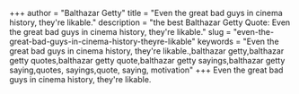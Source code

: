 +++
author = "Balthazar Getty"
title = "Even the great bad guys in cinema history, they're likable."
description = "the best Balthazar Getty Quote: Even the great bad guys in cinema history, they're likable."
slug = "even-the-great-bad-guys-in-cinema-history-theyre-likable"
keywords = "Even the great bad guys in cinema history, they're likable.,balthazar getty,balthazar getty quotes,balthazar getty quote,balthazar getty sayings,balthazar getty saying,quotes, sayings,quote, saying, motivation"
+++
Even the great bad guys in cinema history, they're likable.
